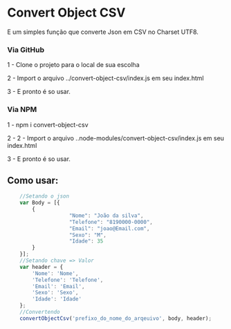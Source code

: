 # Convert Object CSV

E um simples função que converte Json em CSV no Charset UTF8.

### Via  GitHub
1 - Clone o projeto para o local de sua escolha

2 - Import o arquivo ../convert-object-csv/index.js em seu index.html

3 - E pronto é so usar.


### Via NPM

1 - npm i convert-object-csv

2 - 2 - Import o arquivo ..node-modules/convert-object-csv/index.js em seu index.html

3 - E pronto é so usar.

## Como usar:

```js
    //Setando o json
    var Body = [{
        {
                    "Nome": "João da silva",
                    "Telefone": "8190000-0000",
                    "Email": "joao@Email.com",
                    "Sexo": "M",
                    "Idade": 35
        }
    }];
    //Setando chave => Valor 
	var header = {
		'Nome': 'Nome',
		'Telefone': 'Telefone',
		'Email': 'Email',
		'Sexo': 'Sexo',
		'Idade': 'Idade'
    };
    //Convertendo
    convertObjectCsv('prefixo_do_nome_do_arqeuivo', body, header);
